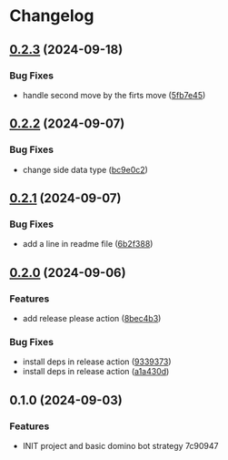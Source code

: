 # Changelog

## [0.2.3](https://github.com/lehafari/domino-bot/compare/v0.2.2...v0.2.3) (2024-09-18)


### Bug Fixes

* handle second move by the firts move ([5fb7e45](https://github.com/lehafari/domino-bot/commit/5fb7e4540f8cf2c98c7ad20ceccab08a56b622f0))

## [0.2.2](https://github.com/lehafari/domino-bot/compare/v0.2.1...v0.2.2) (2024-09-07)


### Bug Fixes

* change side data type ([bc9e0c2](https://github.com/lehafari/domino-bot/commit/bc9e0c2cbf8f95b5568163c4edfa9e01ad76003a))

## [0.2.1](https://github.com/lehafari/domino-bot/compare/v0.2.0...v0.2.1) (2024-09-07)


### Bug Fixes

* add a line in readme file ([6b2f388](https://github.com/lehafari/domino-bot/commit/6b2f388b6ac5fcca355b33d097cbe2e9b975ba45))

## [0.2.0](https://github.com/lehafari/domino-bot/compare/v0.1.0...v0.2.0) (2024-09-06)


### Features

* add release please action ([8bec4b3](https://github.com/lehafari/domino-bot/commit/8bec4b30e49b7e1e8e23b6cea686e2e5c4232c41))


### Bug Fixes

* install deps in release action ([9339373](https://github.com/lehafari/domino-bot/commit/9339373e30d57c05a82713269b7af7b8cd9f1e59))
* install deps in release action ([a1a430d](https://github.com/lehafari/domino-bot/commit/a1a430d429a60e47fc3eab0521dabbc41c4f0250))

## 0.1.0 (2024-09-03)


### Features

* INIT project and basic domino bot strategy 7c90947
